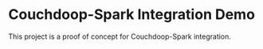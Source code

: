 Couchdoop-Spark Integration Demo
================================

This project is a proof of concept for Couchdoop-Spark integration.
